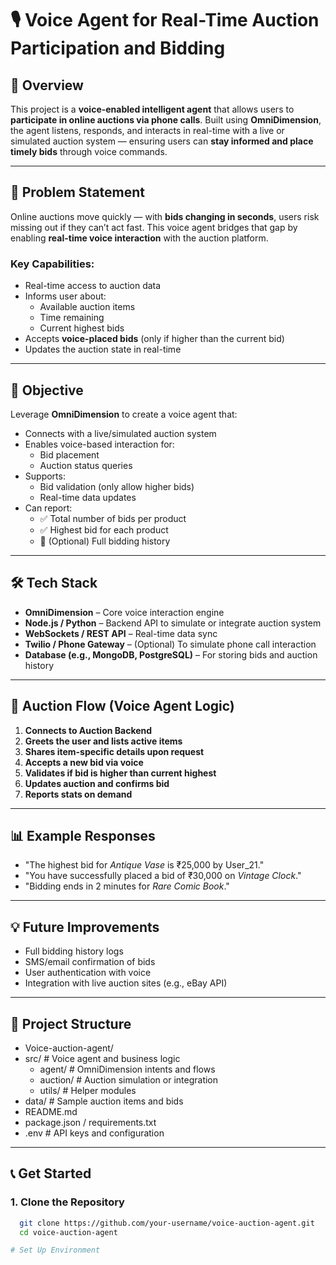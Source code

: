 # 🎙️ Voice Agent for Real-Time Auction Participation and Bidding

## 🧠 Overview

This project is a **voice-enabled intelligent agent** that allows users to **participate in online auctions via phone calls**. Built using **OmniDimension**, the agent listens, responds, and interacts in real-time with a live or simulated auction system — ensuring users can **stay informed and place timely bids** through voice commands.

---

## 🚀 Problem Statement

Online auctions move quickly — with **bids changing in seconds**, users risk missing out if they can’t act fast. This voice agent bridges that gap by enabling **real-time voice interaction** with the auction platform.

### Key Capabilities:
- Real-time access to auction data
- Informs user about:
  - Available auction items
  - Time remaining
  - Current highest bids
- Accepts **voice-placed bids** (only if higher than the current bid)
- Updates the auction state in real-time

---

## 🎯 Objective

Leverage **OmniDimension** to create a voice agent that:

- Connects with a live/simulated auction system
- Enables voice-based interaction for:
  - Bid placement
  - Auction status queries
- Supports:
  - Bid validation (only allow higher bids)
  - Real-time data updates
- Can report:
  - ✅ Total number of bids per product  
  - ✅ Highest bid for each product  
  - 🏅 (Optional) Full bidding history  

---

## 🛠️ Tech Stack

- **OmniDimension** – Core voice interaction engine
- **Node.js / Python** – Backend API to simulate or integrate auction system
- **WebSockets / REST API** – Real-time data sync
- **Twilio / Phone Gateway** – (Optional) To simulate phone call interaction
- **Database (e.g., MongoDB, PostgreSQL)** – For storing bids and auction history

---

## 🔄 Auction Flow (Voice Agent Logic)

1. **Connects to Auction Backend**
2. **Greets the user and lists active items**
3. **Shares item-specific details upon request**
4. **Accepts a new bid via voice**
5. **Validates if bid is higher than current highest**
6. **Updates auction and confirms bid**
7. **Reports stats on demand**

---

## 📊 Example Responses

- "The highest bid for *Antique Vase* is ₹25,000 by User_21."
- "You have successfully placed a bid of ₹30,000 on *Vintage Clock*."
- "Bidding ends in 2 minutes for *Rare Comic Book*."

---

## 💡 Future Improvements

- Full bidding history logs
- SMS/email confirmation of bids
- User authentication with voice
- Integration with live auction sites (e.g., eBay API)

---

## 📁 Project Structure
- Voice-auction-agent/
 - src/ # Voice agent and business logic
   - agent/ # OmniDimension intents and flows
   - auction/ # Auction simulation or integration
   - utils/ # Helper modules
- data/ # Sample auction items and bids
- README.md
- package.json / requirements.txt
- .env # API keys and configuration


---

## 📞 Get Started

### 1. Clone the Repository
```bash
  git clone https://github.com/your-username/voice-auction-agent.git
  cd voice-auction-agent

# Set Up Environment
